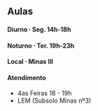 
## Aulas


#### Diurno $\cdot$ Seg. 14h-18h

#### Noturno $\cdot$ Ter. 19h-23h

#### Local $\cdot$ Minas III

#### Atendimento
- 4as Feiras 18 - 19h
- LEM (Subsolo Minas nº3)
